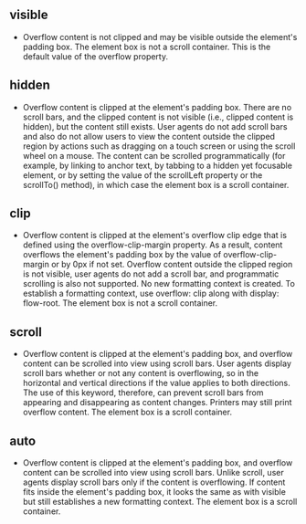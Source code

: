 ## visible
- Overflow content is not clipped and may be visible outside the element's padding box. The element box is not a scroll container. This is the default value of the overflow property.

## hidden
- Overflow content is clipped at the element's padding box. There are no scroll bars, and the clipped content is not visible (i.e., clipped content is hidden), but the content still exists. User agents do not add scroll bars and also do not allow users to view the content outside the clipped region by actions such as dragging on a touch screen or using the scroll wheel on a mouse. The content can be scrolled programmatically (for example, by linking to anchor text, by tabbing to a hidden yet focusable element, or by setting the value of the scrollLeft property or the scrollTo() method), in which case the element box is a scroll container.

## clip
- Overflow content is clipped at the element's overflow clip edge that is defined using the overflow-clip-margin property. As a result, content overflows the element's padding box by the <length> value of overflow-clip-margin or by 0px if not set. Overflow content outside the clipped region is not visible, user agents do not add a scroll bar, and programmatic scrolling is also not supported. No new formatting context is created. To establish a formatting context, use overflow: clip along with display: flow-root. The element box is not a scroll container.

## scroll
- Overflow content is clipped at the element's padding box, and overflow content can be scrolled into view using scroll bars. User agents display scroll bars whether or not any content is overflowing, so in the horizontal and vertical directions if the value applies to both directions. The use of this keyword, therefore, can prevent scroll bars from appearing and disappearing as content changes. Printers may still print overflow content. The element box is a scroll container.

## auto
- Overflow content is clipped at the element's padding box, and overflow content can be scrolled into view using scroll bars. Unlike scroll, user agents display scroll bars only if the content is overflowing. If content fits inside the element's padding box, it looks the same as with visible but still establishes a new formatting context. The element box is a scroll container.
